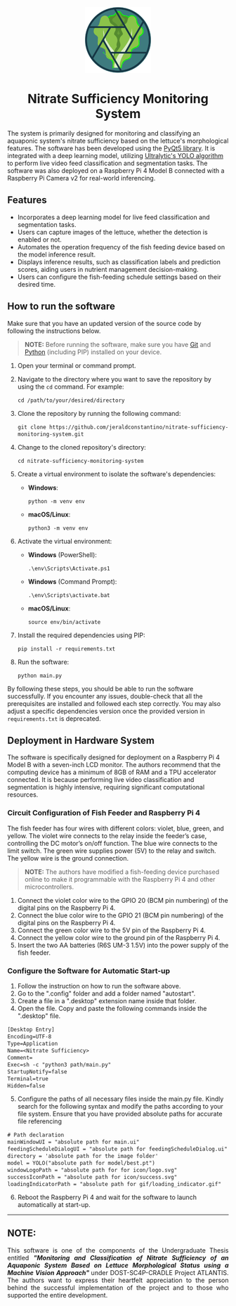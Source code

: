 <p align="center">
  <img src="https://github.com/jeraldconstantino/nitrate-sufficiency-monitoring-system/blob/main/icon/logo.svg" alt="banner" width="150" height="150">
</p>
<h1 align="center">Nitrate Sufficiency Monitoring System</h1>

The system is primarily designed for monitoring and classifying an aquaponic system's nitrate sufficiency based on the lettuce's morphological features. The software has been developed using the [PyQt5 library](https://pypi.org/project/PyQt5/). It is integrated with a deep learning model, utilizing [Ultralytic's YOLO algorithm](https://docs.ultralytics.com/modes/) to perform live video feed classification and segmentation tasks. The software was also deployed on a Raspberry Pi 4 Model B connected with a Raspberry Pi Camera v2 for real-world inferencing. 

## Features
- Incorporates a deep learning model for live feed classification and segmentation tasks.
- Users can capture images of the lettuce, whether the detection is enabled or not.
- Automates the operation frequency of the fish feeding device based on the model inference result.
- Displays inference results, such as classification labels and prediction scores, aiding users in nutrient management decision-making.
- Users can configure the fish-feeding schedule settings based on their desired time.

## How to run the software
Make sure that you have an updated version of the source code by following the instructions below.

> **NOTE:** Before running the software, make sure you have [Git](https://git-scm.com/) and [Python](https://www.python.org/downloads/) (including PIP) installed on your device.

1. Open your terminal or command prompt.

2. Navigate to the directory where you want to save the repository by using the `cd` command. For example:
   ```
   cd /path/to/your/desired/directory
   ```

3. Clone the repository by running the following command:
   ```
   git clone https://github.com/jeraldconstantino/nitrate-sufficiency-monitoring-system.git
   ```

4. Change to the cloned repository's directory:
   ```
   cd nitrate-sufficiency-monitoring-system
   ```

5. Create a virtual environment to isolate the software's dependencies:
   - **Windows**:
     ```
     python -m venv env
     ```
   - **macOS/Linux**:
     ```
     python3 -m venv env
     ```

6. Activate the virtual environment:
   - **Windows** (PowerShell):
     ```
     .\env\Scripts\Activate.ps1
     ```
   - **Windows** (Command Prompt):
     ```
     .\env\Scripts\activate.bat
     ```
   - **macOS/Linux**:
     ```
     source env/bin/activate
     ```

7. Install the required dependencies using PIP:
   ```
   pip install -r requirements.txt
   ```

8. Run the software:
   ```
   python main.py
   ```

By following these steps, you should be able to run the software successfully. If you encounter any issues, double-check that all the prerequisites are installed and followed each step correctly. You may also adjust a specific dependencies version once the provided version in `requirements.txt` is deprecated.

## Deployment in Hardware System
The software is specifically designed for deployment on a Raspberry Pi 4 Model B with a seven-inch LCD monitor. The authors recommend that the computing device has a minimum of 8GB of RAM and a TPU accelerator connected. It is because performing live video classification and segmentation is highly intensive, requiring significant computational resources.

### Circuit Configuration of Fish Feeder and Raspberry Pi 4
The fish feeder has four wires with different colors: violet, blue, green, and yellow. The violet wire connects to the relay inside the feeder’s case, controlling the DC motor’s on/off function. The blue wire connects to the limit switch. The green wire supplies power (5V) to the relay and switch. The yellow wire is the ground connection.
> **NOTE:** The authors have modified a fish-feeding device purchased online to make it programmable with the Raspberry Pi 4 and other microcontrollers. 
1. Connect the violet color wire to the GPIO 20 (BCM pin numbering) of the digital pins on the Raspberry Pi 4.
2. Connect the blue color wire to the GPIO 21 (BCM pin numbering) of the digital pins on the Raspberry Pi 4.
3. Connect the green color wire to the 5V pin of the Raspberry Pi 4.
4. Connect the yellow color wire to the ground pin of the Raspberry Pi 4.
5. Insert the two AA batteries (R6S UM-3 1.5V) into the power supply of the fish feeder.

### Configure the Software for Automatic Start-up
1. Follow the instruction on how to run the software above.
2. Go to the ".config" folder and add a folder named "autostart".
3. Create a file in a ".desktop" extension name inside that folder.
4. Open the file. Copy and paste the following commands inside the ".desktop" file.
  ```
  [Desktop Entry]
  Encoding=UTF-8
  Type=Application
  Name=<Nitrate Sufficiency>
  Comment=
  Exec=sh -c "python3 path/main.py"
  StartupNotify=false
  Terminal=true
  Hidden=false
  ```
5. Configure the paths of all necessary files inside the main.py file. Kindly search for the following syntax and modify the paths according to your file system. Ensure that you have provided absolute paths for accurate file referencing
```
# Path declaration
mainWindowUI = "absolute path for main.ui"
feedingScheduleDialogUI = "absolute path for feedingScheduleDialog.ui"
directory = 'absolute path for the image folder'
model = YOLO("absolute path for model/best.pt")
windowLogoPath = "absolute path for for icon/logo.svg"
successIconPath = "absolute path for icon/success.svg"
loadingIndicatorPath = "absolute path for gif/loading_indicator.gif"
```
6. Reboot the Raspberry Pi 4 and wait for the software to launch automatically at start-up.
----------------------------
## NOTE:
<p align="justify">
This software is one of the components of the Undergraduate Thesis entitled <b><i>"Monitoring and Classification of Nitrate Sufficiency of an Aquaponic System Based on Lettuce Morphological Status using a Machine Vision Approach" </i></b> under DOST-SC4P-CRADLE Project ATLANTIS. The authors want to express their heartfelt appreciation to the person behind the successful implementation of the project and to those who supported the entire development.
</p>
